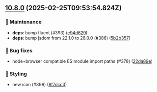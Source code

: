 ## [10.8.0](https://github.com/AxisCommunications/fluent-components/compare/1948522f5db2bbecab29c184a1068faa9a4f60f0..8f7dcc31eb0e3f9ca1de5be938b9e7dc95c38b0b) (2025-02-25T09:53:54.824Z)

### 🚧 Maintenance

  - **deps**: bump fluent (#393) ([e94d629](https://github.com/AxisCommunications/fluent-components/commit/e94d629a0761e9f3556e5a13174ba91ac8916cd6))
  - **deps**: bump jsdom from 22.1.0 to 26.0.0 (#386) ([5b2b357](https://github.com/AxisCommunications/fluent-components/commit/5b2b3571bc5fdc9392b99b57cccd833e2f163d93))

### 🐛 Bug fixes

  - node+browser compatible ES module import paths (#378) ([22da89e](https://github.com/AxisCommunications/fluent-components/commit/22da89e3b76a9a6930efed5b56eed8d82512f7e8))

### 💄 Styling

  - new icon (#398) ([8f7dcc3](https://github.com/AxisCommunications/fluent-components/commit/8f7dcc31eb0e3f9ca1de5be938b9e7dc95c38b0b))
